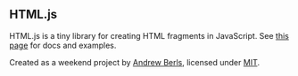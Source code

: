 ## HTML.js

HTML.js is a tiny library for creating HTML fragments in JavaScript. See [this page](http://andrewberls.github.io/html.js) for docs and examples.

Created as a weekend project by [Andrew Berls](http://andrewberls.com/), licensed under [MIT](https://github.com/andrewberls/html.js/blob/master/LICENSE).
